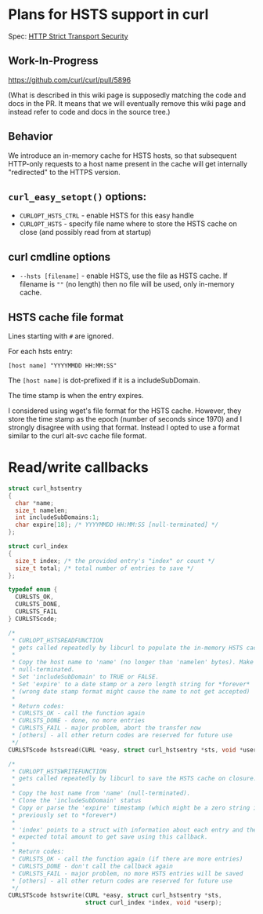 # Plans for HSTS support in curl

Spec: [HTTP Strict Transport Security](https://tools.ietf.org/html/rfc6797)

## Work-In-Progress

https://github.com/curl/curl/pull/5896

(What is described in this wiki page is supposedly matching the code and docs in the PR. It means that we will eventually remove this
wiki page and instead refer to code and docs in the source tree.)

## Behavior

We introduce an in-memory cache for HSTS hosts, so that subsequent HTTP-only requests to a host name present in the cache will get internally "redirected" to the HTTPS version.

## `curl_easy_setopt()` options:

 - `CURLOPT_HSTS_CTRL` - enable HSTS for this easy handle
 - `CURLOPT_HSTS` - specify file name where to store the HSTS cache on close (and possibly read from at startup)

## curl cmdline options

 - `--hsts [filename]` - enable HSTS, use the file as HSTS cache. If filename is `""` (no length) then no file will be used, only in-memory cache.

## HSTS cache file format

Lines starting with `#` are ignored.

For each hsts entry:

    [host name] "YYYYMMDD HH:MM:SS"

The `[host name]` is dot-prefixed if it is a includeSubDomain.

The time stamp is when the entry expires.

I considered using wget's file format for the HSTS cache. However, they store the time stamp as the epoch (number of seconds since 1970) and I strongly disagree with using that format. Instead I opted to use a format similar to the curl alt-svc cache file format.

# Read/write callbacks

~~~c
struct curl_hstsentry
{
  char *name;
  size_t namelen;
  int includeSubDomains:1;
  char expire[18]; /* YYYYMMDD HH:MM:SS [null-terminated] */
};

struct curl_index
{
  size_t index; /* the provided entry's "index" or count */
  size_t total; /* total number of entries to save */
};

typedef enum {
  CURLSTS_OK,
  CURLSTS_DONE,
  CURLSTS_FAIL
} CURLSTScode;

/*
 * CURLOPT_HSTSREADFUNCTION
 * gets called repeatedly by libcurl to populate the in-memory HSTS cache.
 *
 * Copy the host name to 'name' (no longer than 'namelen' bytes). Make it
 * null-terminated.
 * Set 'includeSubDomain' to TRUE or FALSE.
 * Set 'expire' to a date stamp or a zero length string for *forever*
 * (wrong date stamp format might cause the name to not get accepted)
 *
 * Return codes:
 * CURLSTS_OK - call the function again
 * CURLSTS_DONE - done, no more entries
 * CURLSTS_FAIL - major problem, abort the transfer now
 * [others] - all other return codes are reserved for future use
 */
CURLSTScode hstsread(CURL *easy, struct curl_hstsentry *sts, void *userp);

/*
 * CURLOPT_HSTSWRITEFUNCTION
 * gets called repeatedly by libcurl to save the HSTS cache on closure.
 *
 * Copy the host name from 'name' (null-terminated).
 * Clone the 'includeSubDomain' status
 * Copy or parse the 'expire' timestamp (which might be a zero string if
 * previously set to *forever*)
 *
 * 'index' points to a struct with information about each entry and the
 * expected total amount to get save using this callback.
 *
 * Return codes:
 * CURLSTS_OK - call the function again (if there are more entries)
 * CURLSTS_DONE - don't call the callback again
 * CURLSTS_FAIL - major problem, no more HSTS entries will be saved
 * [others] - all other return codes are reserved for future use
 */
CURLSTScode hstswrite(CURL *easy, struct curl_hstsentry *sts,
                      struct curl_index *index, void *userp);
